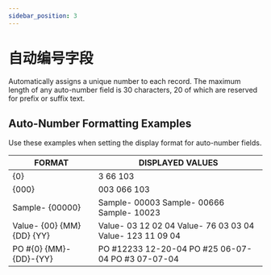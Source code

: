 ```yaml
---
sidebar_position: 3
---
```


# 自动编号字段

Automatically assigns a unique number to each record. The maximum length of any auto-number field is 30 characters, 20 of which are reserved for prefix or suffix text. 

## Auto-Number Formatting Examples

Use these examples when setting the display format for auto-number fields.

FORMAT | DISPLAYED VALUES
-- | --
{0} | 3 66 103
{000} | 003 066 103
Sample- {00000} | Sample- 00003 Sample- 00666 Sample- 10023
Value- {00} {MM} {DD} {YY} | Value- 03 12 02 04 Value- 76 03 03 04 Value- 123 11 09 04
PO #{0} {MM}-{DD}-{YY} | PO #12233 12-20-04 PO #25 06-07-04 PO #3 07-07-04

